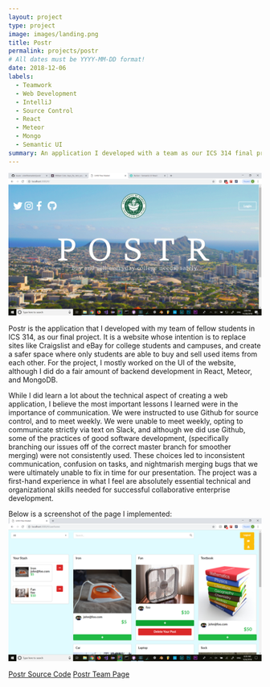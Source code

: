 ```yaml
---
layout: project
type: project
image: images/landing.png
title: Postr
permalink: projects/postr
# All dates must be YYYY-MM-DD format!
date: 2018-12-06
labels:
  - Teamwork
  - Web Development
  - IntelliJ
  - Source Control
  - React
  - Meteor
  - Mongo
  - Semantic UI
summary: An application I developed with a team as our ICS 314 final project.
---
```

<img class="ui medium right floated rounded image" src="../images/landing.png">

Postr is the application that I developed with my team of fellow students in ICS 314, as our final project. It is a website whose intention
is to replace sites like Craigslist and eBay for college students and campuses, and create a safer space where only students are able to
buy and sell used items from each other. For the project, I mostly worked on the UI of the website, although I did do a fair amount of 
backend development in React, Meteor, and MongoDB.

While I did learn a lot about the technical aspect of creating a web application, I believe the most important lessons I learned were in
the importance of communication. We were instructed to use Github for source control, and to meet weekly. We were unable to meet weekly, opting to communicate strictly via text on Slack, and although we did use Github, some of the practices of good software development, 
(specifically branching our issues off of the correct master branch for smoother merging) were not consistently used. These choices
led to inconsistent communication, confusion on tasks, and nightmarish merging bugs that we were ultimately unable to fix in time for our presentation. The project was a first-hand experience in what I feel are absolutely essential technical and organizational skills needed
for successful collaborative enterprise development.

Below is a screenshot of the page I implemented:
<img class="ui medium right floated rounded image" src="../images/M3userhome.png">

<a href="https://github.com/uhmfleamarket/postr-src">Postr Source Code</a>
<a href="https://github.com/uhmfleamarket/postr/blob/master/index.md">Postr Team Page</a>
